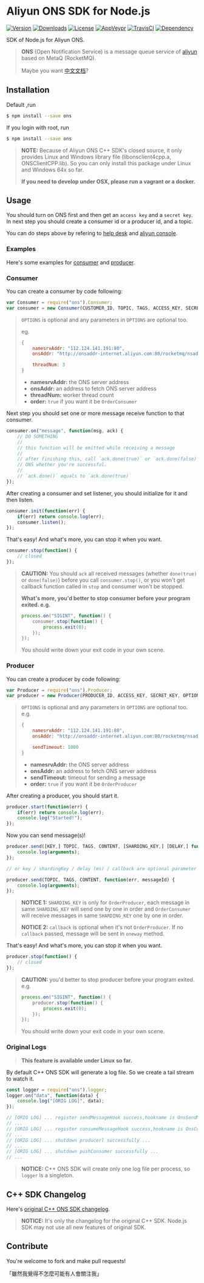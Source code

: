 # Aliyun ONS SDK for Node.js

[![Version](http://img.shields.io/npm/v/ons.svg)](https://www.npmjs.com/package/ons)
[![Downloads](http://img.shields.io/npm/dm/ons.svg)](https://www.npmjs.com/package/ons)
[![License](https://img.shields.io/npm/l/ons.svg?style=flat)](https://opensource.org/licenses/MIT)
[![AppVeypr](https://ci.appveyor.com/api/projects/status/9qdfjl7ig6s9d72s/branch/master?svg=true)](https://ci.appveyor.com/project/XadillaX/aliyun-ons)
[![TravisCI](https://travis-ci.org/XadillaX/aliyun-ons.svg)](https://travis-ci.org/XadillaX/aliyun-ons)
[![Dependency](https://david-dm.org/XadillaX/aliyun-ons.svg)](https://david-dm.org/XadillaX/aliyun-ons)

SDK of Node.js for Aliyun ONS.

> **ONS** (Open Notification Service) is a message queue service of [aliyun](http://www.aliyun.com/product/ons/) based on MetaQ (RocketMQ).
>
> Maybe you want [中文文档](README-zh_cn.md)?

## Installation

Default ,run
```sh
$ npm install --save ons
```
If you login with root, run
```sh
$ npm install --save ons
```



> **NOTE:** Because of Aliyun ONS C++ SDK's closed source, it only provides Linux and Windows library file (libonsclient4cpp.a, ONSClientCPP.lib). So you can only install this package under Linux and Windows 64x so far.
>
> **If you need to develop under OSX, please run a vagrant or a docker.**

## Usage

You should turn on ONS first and then get an `access key` and a `secret key`. In next step you should create a consumer id or a producer id, and a topic.

You can do steps above by refering to [help desk](https://help.aliyun.com/product/8315024_ons.html) and [aliyun console](http://ons.console.aliyun.com/).

### Examples

Here's some examples for [consumer](example/consumer.js) and [producer](example/producer.js).

### Consumer

You can create a consumer by code following:

```javascript
var Consumer = require("ons").Consumer;
var consumer = new Consumer(CUSTOMER_ID, TOPIC, TAGS, ACCESS_KEY, SECRET_KEY, OPTIONS);
```

> `OPTIONS` is optional and any parameters in `OPTIONS` are optional too.
>
> eg.
>
> ```javascript
> {
>     namesrvAddr: "112.124.141.191:80",
>     onsAddr: "http://onsaddr-internet.aliyun.com:80/rocketmq/nsaddr4client-internet",
>
>     threadNum: 3
> }
> ```
>
> + **namesrvAddr:** the ONS server address
> + **onsAddr:** an address to fetch ONS server address
> + **threadNum:** worker thread count
> + **order:** `true` if you want it be `OrderConsumer`

Next step you should set one or more message receive function to that consumer.

```javascript
consumer.on("message", function(msg, ack) {
    // DO SOMETHING
    // 
    // this function will be emitted while receiving a message
    //
    // after finishing this, call `ack.done(true)` or `ack.done(false)` to tell
    // ONS whether you're successful.
    //
    // `ack.done()` equals to `ack.done(true)`
});
```

After creating a consumer and set listener, you should initialize for it and then listen.

```javascript
consumer.init(function(err) {
    if(err) return console.log(err);
    consumer.listen();
});
```

That's easy! And what's more, you can stop it when you want.

```javascript
consumer.stop(function() {
    // closed
});
```

> **CAUTION:** You should `ack` all received messages (whether `done(true)` or `done(false)`) before you call `consumer.stop()`, or you won't get callback function called in `stop` and consumer won't be stopped.
>
> **What's more, you'd better to stop consumer before your program exited. e.g.**
>
> ```javascript
> process.on("SIGINT", function() {
>     consumer.stop(function() {
>         process.exit(0);
>     });
> });
> ```
> You should write down your exit code in your own scene.

### Producer

You can create a producer by code following:

```javascript
var Producer = require("ons").Producer;
var producer = new Producer(PRODUCER_ID, ACCESS_KEY, SECRET_KEY, OPTIONS);
```

> `OPTIONS` is optional and any parameters in `OPTIONS` are optional too. e.g.
>
> ```javascript
> {
>     namesrvAddr: "112.124.141.191:80",
>     onsAddr: "http://onsaddr-internet.aliyun.com:80/rocketmq/nsaddr4client-internet",
>
>     sendTimeout: 1000
> }
> ```
>
> + **namesrvAddr:** the ONS server address
> + **onsAddr:** an address to fetch ONS server address
> + **sendTimeout:** timeout for sending a message
> + **order:** `true` if you want it be `OrderProducer`

After creating a producer, you should start it.

```javascript
producer.start(function(err) {
    if(err) return console.log(err);
    console.log("Started!");
});
```

Now you can send message(s)!

```javascript
producer.send([KEY,] TOPIC, TAGS, CONTENT, [SHARDING_KEY,] [DELAY,] function(err, messageId) {
    console.log(arguments);
});

// or key / shardingKey / delay (ms) / callback are optional parameter

producer.send(TOPIC, TAGS, CONTENT, function(err, messageId) {
    console.log(arguments);
});
```

> **NOTICE 1:** `SHARDING_KEY` is only for `OrderProducer`, each message in same `SHARDING_KEY` will send one by one in
> order and `OrderConsumer` will receive messages in same `SHARDING_KEY` one by one in order.
>
> **NOTICE 2:** `callback` is optional when it's not `OrderProducer`. If no `callback` passed, message will be sent in
> `oneway` method.

That's easy! And what's more, you can stop it when you want.

```javascript
producer.stop(function() {
    // closed
});
```

> **CAUTION:** you'd better to stop producer before your program exited. e.g.
>
> ```javascript
> process.on("SIGINT", function() {
>     producer.stop(function() {
>         process.exit(0);
>     });
> });
> ```
>
> You should write down your exit code in your own scene.

### Original Logs

> **This feature is available under Linux so far.**

By default C++ ONS SDK will generate a log file. So we create a tail stream to watch it.

```javascript
const logger = require("ons").logger;
logger.on("data", function(data) {
    console.log("[ORIG LOG]", data);
});

// [ORIG LOG] ... register sendMessageHook success,hookname is OnsSendMessageHook ...
// ...
// [ORIG LOG] ... register consumeMessageHook success,hookname is OnsConsumerMessageHook ...
// ...
// [ORIG LOG] ... shutdown producerl successfully ...
// ...
// [ORIG LOG] ... shutdown pushConsumer successfully ...
// ...
```

> **NOTICE:** C++ ONS SDK will create only one log file per process, so `logger` is a singleton.

## C++ SDK Changelog

Here's [original C++ ONS SDK changelog](src/third_party/CHANGELOG.md).

> **NOTICE:** It's only the changelog for the original C++ SDK. Node.js SDK may not use all new features of original SDK.

## Contribute

You're welcome to fork and make pull requests!

「雖然我覺得不怎麼可能有人會關注我」
